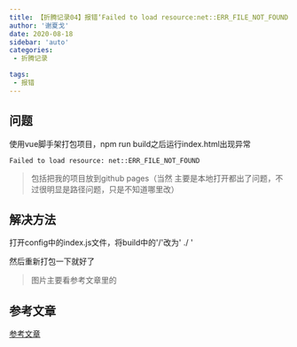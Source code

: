 ```yaml
---
title: 【折腾记录04】报错‘Failed to load resource:net::ERR_FILE_NOT_FOUND’
author: '谢夏戈'
date: 2020-08-18
sidebar: 'auto'
categories:
 - 折腾记录

tags:
 - 报错
---
```

 


## 问题
使用vue脚手架打包项目，npm run build之后运行index.html出现异常

    Failed to load resource: net::ERR_FILE_NOT_FOUND

>包括把我的项目放到github pages（当然 主要是本地打开都出了问题，不过很明显是路径问题，只是不知道哪里改）

## 解决方法

打开config中的index.js文件，将build中的'/'改为' ./ '

然后重新打包一下就好了

>图片主要看参考文章里的

## 参考文章

[参考文章](https://juejin.im/post/6844903904275234823)